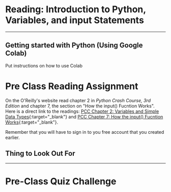 #  Reading: Introduction to Python, Variables, and input Statements

---

## Getting started with Python (Using Google Colab)

Put instructions on how to use Colab

# Pre Class Reading Assignment

On the O'Reilly's website read chapter 2 in _Python Crash Course, 3rd Edition_  and chapter 7, the section on "How the input() Fucntion Works". 
</br>Here is a direct link to the readings: [PCC Chapter 2: Variables and Simple Data Types](https://learning.oreilly.com/library/view/python-crash-course/9781098156664/c02.xhtml){:target="_blank"} and [PCC Chapter 7: How the input() Fucntion Works](https://learning.oreilly.com/library/view/python-crash-course/9781098156664/c07.xhtml#h1-502703c07-0001){:target="_blank"}.

Remember that you will have to sign in to you free account that you created earlier.

## Thing to Look Out For



---

# Pre-Class Quiz Challenge
